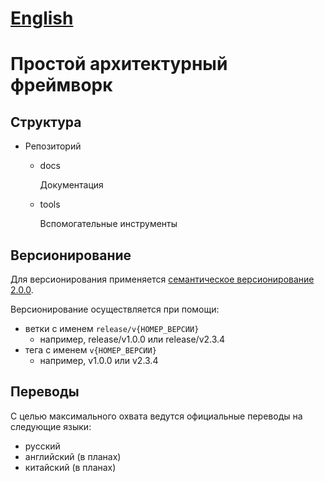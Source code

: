 # [English](README_EN.md)

# Простой архитектурный фреймворк

## Структура

- Репозиторий

  - docs

    Документация

  - tools

    Вспомогательные инструменты

## Версионирование

Для версионирования применяется [семантическое версионирование 2.0.0](https://semver.org/lang/ru/spec/v2.0.0.html).

Версионирование осуществляется при помощи:
* ветки с именем ``release/v{НОМЕР_ВЕРСИИ}``
  * например, release/v1.0.0 или release/v2.3.4
* тега с именем ``v{НОМЕР_ВЕРСИИ}``
  * например, v1.0.0 или v2.3.4

## Переводы

С целью максимального охвата ведутся официальные переводы на следующие языки:
* русский
* английский (в планах)
* китайский (в планах)
